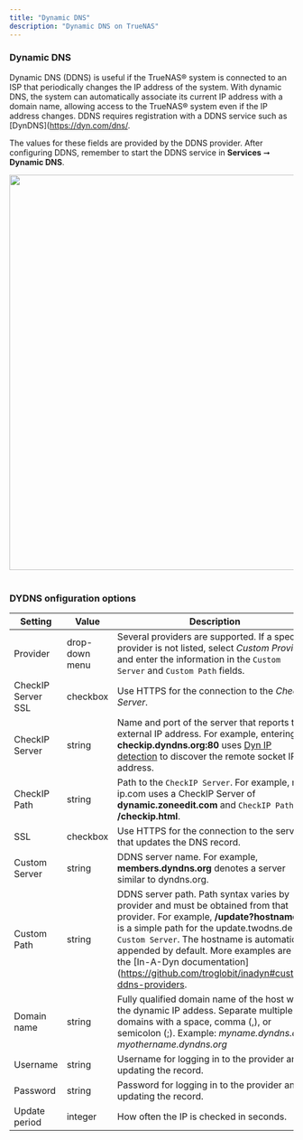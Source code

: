 ```yaml
---
title: "Dynamic DNS"
description: "Dynamic DNS on TrueNAS"
---
```



### Dynamic DNS

Dynamic DNS (DDNS) is useful if the TrueNAS® system is connected to an ISP that periodically changes the IP address of the system. With dynamic DNS, the system can automatically associate its current IP address with a domain name, allowing access to the TrueNAS® system even if the IP address changes. DDNS requires registration with a DDNS service such as [DynDNS](https://dyn.com/dns/.

The values for these fields are provided by the DDNS provider. After configuring DDNS, remember to start the DDNS service in **Services** ➞ **Dynamic DNS**.

<img src="/images/TN-12.0-services-dynamic-dns.png" width='700px'>
<br><br>


### DYDNS onfiguration options

| Setting            | Value          | Description                                                                                                                                                                                                                                                                           |
|--------------------|----------------|---------------------------------------------------------------------------------------------------------------------------------------------------------------------------------------------------------------------------------------------------------------------------------------|
| Provider           | drop-down menu | Several providers are supported. If a specific provider is not listed, select *Custom Provider* and enter the information in the `Custom Server` and `Custom Path` fields.                                                                                                                  |
| CheckIP Server SSL | checkbox       | Use HTTPS for the connection to the *CheckIP Server*.                                                                                                                                                                                                                                   |
| CheckIP Server     | string         | Name and port of the server that reports the external IP address. For example, entering **checkip.dyndns.org:80** uses [Dyn IP detection](https://help.dyn.com/remote-access-api/checkip-tool/) to discover the remote socket IP address.                                                                                                         |
| CheckIP Path       | string         | Path to the `CheckIP Server`. For example, no-ip.com uses a CheckIP Server of **dynamic.zoneedit.com** and `CheckIP Path` of **/checkip.html**.                                                                                                                                                   |
| SSL                | checkbox       | Use HTTPS for the connection to the server that updates the DNS record.                                                                                                                                                                                                               |
| Custom Server      | string         | DDNS server name. For example, **members.dyndns.org** denotes a server similar to dyndns.org.                                                                                                                                                                                             |
| Custom Path        | string         | DDNS server path. Path syntax varies by provider and must be obtained from that provider. For example, **/update?hostname=** is a simple path for the update.twodns.de `Custom Server`. The hostname is automatically appended by default. More examples are in the [In-A-Dyn documentation](https://github.com/troglobit/inadyn#custom-ddns-providers. |
| Domain name        | string         | Fully qualified domain name of the host with the dynamic IP addess. Separate multiple domains with a space, comma (,), or semicolon (;). Example: *myname.dyndns.org*; *myothername.dyndns.org*                                                                                           |
| Username           | string         | Username for logging in to the provider and updating the record.                                                                                                                                                                                                                      |
| Password           | string         | Password for logging in to the provider and updating the record.                                                                                                                                                                                                                      |
| Update period      | integer        | How often the IP is checked in seconds.                

